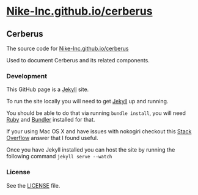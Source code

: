 # [Nike-Inc.github.io/cerberus](http://nike-inc.github.io/cerberus)

## Cerberus

The source code for [Nike-Inc.github.io/cerberus](http://nike-inc.github.io/cerberus)

Used to document Cerberus and its related components.

### Development
This GitHub page is a [Jekyll](https://jekyllrb.com/) site.

To run the site locally you will need to get [Jekyll](https://jekyllrb.com/docs/installation/) up and running.

You should be able to do that via running `bundle install`, you will need [Ruby](https://www.ruby-lang.org/en/documentation/installation/) and [Bundler](http://bundler.io/) installed for that.

If your using Mac OS X and have issues with nokogiri checkout this [Stack Overflow](https://stackoverflow.com/questions/37711814/error-installing-rails-on-os-x-el-capitan/39929160#39929160) answer that I found useful.

Once you have Jekyll installed you can host the site by running the following command `jekyll serve --watch`

### License

See the [LICENSE](https://github.com/Nike-Inc/cerberus/blob/master/LICENSE.md) file.